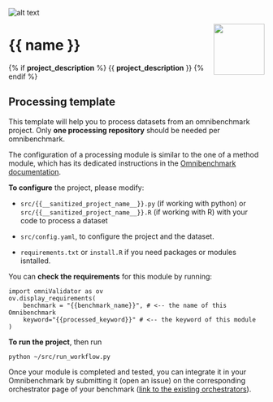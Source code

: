 
![alt text](https://github.com/ansonrel/contributed-project-templates/blob/main/img/omnibenchmark.png?raw=true)

<img align="right" width="100" height="100" src="https://github.com/ansonrel/contributed-project-templates/blob/main/img/processing.png?raw=true">


# {{ name }}

{% if __project_description__ %} {{ __project_description__ }} {% endif %}

## Processing template

This template will help you to process datasets from an omnibenchmark project. Only **one processing repository** should be needed per omnibenchmark. 

The configuration of a processing module is similar to the one of a method module, which has its dedicated instructions in the [Omnibenchmark documentation](https://omnibenchmark.readthedocs.io/en/latest/start/modules/02_method_module.html#).

**To configure** the project, please modify: 

- `src/{{__sanitized_project_name__}}.py` (if working with python) or 
`src/{{__sanitized_project_name__}}.R` (if working with R) with your code to process a dataset

- `src/config.yaml`, to configure the project and the dataset.

- `requirements.txt` or `install.R` if you need packages or modules isntalled. 

You can **check the requirements** for this module by running: 

```
import omniValidator as ov
ov.display_requirements(
    benchmark = "{{benchmark_name}}", # <-- the name of this Omnibenchmark
    keyword="{{processed_keyword}}" # <-- the keyword of this module
)
```

**To run the project**, then run

`python ~/src/run_workflow.py`

Once your module is completed and tested, you can integrate it in your Omnibenchmark by submitting it (open an issue) on the corresponding orchestrator page of your benchmark ([link to the existing orchestrators](https://omnibenchmark.pages.uzh.ch/omb-site/p/benchmarks/)). 